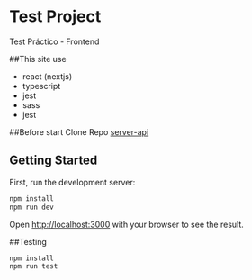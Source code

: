 # Test Project

Test Práctico - Frontend

##This site use

-   react (nextjs)
-   typescript
-   jest
-   sass
-   jest

##Before start
Clone Repo [server-api](https://github.com/Jalonss/server-api)

## Getting Started

First, run the development server:

```bash
npm install
npm run dev
```

Open [http://localhost:3000](http://localhost:3000) with your browser to see the result.

##Testing

```bash
npm install
npm run test
```
